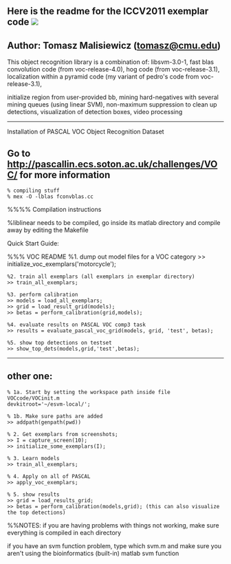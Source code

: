 Here is the readme for the ICCV2011 exemplar code
![](https://github.com/quantombone/exemplarsvm/raw/master/images/mono.png)
---- 
Author: Tomasz Malisiewicz (tomasz@cmu.edu)
----
This object recognition library is a combination of:
libsvm-3.0-1,
fast blas convolution code (from voc-release-4.0), 
hog code (from voc-release-3.1), 
localization within a pyramid code (my variant of pedro's code from voc-release-3.1),

initialize region from user-provided bb,
mining hard-negatives with several mining queues (using linear SVM),
non-maximum suppression to clean up detections,
visualization of detection boxes,
video processing

---
Installation of PASCAL VOC Object Recognition Dataset

Go to http://pascallin.ecs.soton.ac.uk/challenges/VOC/ for more information
---

    % compiling stuff
    % mex -O -lblas fconvblas.cc

%%%% Compilation instructions

%liblinear needs to be compiled, go inside its matlab directory and compile away by editing the Makefile

Quick Start Guide:

%%% VOC README
    %1. dump out model files for a VOC category
    >> initialize_voc_exemplars('motorcycle');

    %2. train all exemplars (all exemplars in exemplar directory)
    >> train_all_exemplars;

    %3. perform calibration
    >> models = load_all_exemplars;
    >> grid = load_result_grid(models);
    >> betas = perform_calibration(grid,models);

    %4. evaluate results on PASCAL VOC comp3 task
    >> results = evaluate_pascal_voc_grid(models, grid, 'test', betas);

    %5. show top detections on testset
    >> show_top_dets(models,grid,'test',betas);

----
other one: 
---
    % 1a. Start by setting the workspace path inside file VOCcode/VOCinit.m
    devkitroot='~/esvm-local/';

    % 1b. Make sure paths are added
    >> addpath(genpath(pwd))

    % 2. Get exemplars from screenshots;
    >> I = capture_screen(10);
    >> initialize_some_exemplars(I);

    % 3. Learn models
    >> train_all_exemplars;

    % 4. Apply on all of PASCAL
    >> apply_voc_exemplars;

    % 5. show results
    >> grid = load_results_grid;
    >> betas = perform_calibration(models,grid); (this can also visualize the top detections)


%%NOTES:
if you are having problems with things not working, make sure everything is compiled in each directory

if you have an svm function problem, type which svm.m and make sure you aren't using the bioinformatics (built-in) matlab svm function
